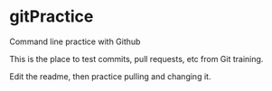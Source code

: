 # gitPractice
Command line practice with Github

This is the place to test commits, pull requests, etc from Git training.

Edit the readme, then practice pulling and changing it.
